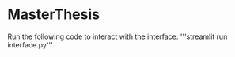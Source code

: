 # MasterThesis

Run the following code to interact with the interface:
'''streamlit run interface.py'''
